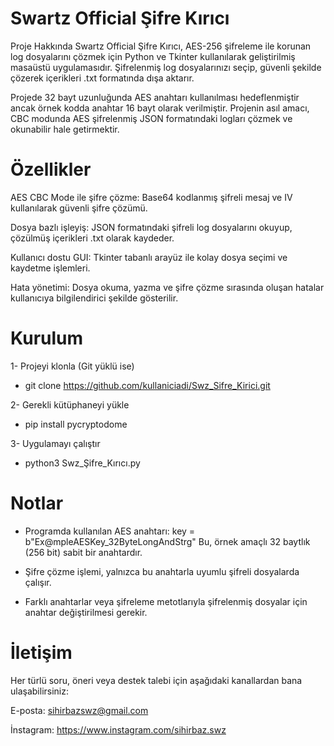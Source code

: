 # Swartz Official Şifre Kırıcı
Proje Hakkında
Swartz Official Şifre Kırıcı, AES-256 şifreleme ile korunan log dosyalarını çözmek için Python ve Tkinter kullanılarak geliştirilmiş masaüstü uygulamasıdır. Şifrelenmiş log dosyalarınızı seçip, güvenli şekilde çözerek içerikleri .txt formatında dışa aktarır.

Projede 32 bayt uzunluğunda AES anahtarı kullanılması hedeflenmiştir ancak örnek kodda anahtar 16 bayt olarak verilmiştir. Projenin asıl amacı, CBC modunda AES şifrelenmiş JSON formatındaki logları çözmek ve okunabilir hale getirmektir.

# Özellikler
AES CBC Mode ile şifre çözme: Base64 kodlanmış şifreli mesaj ve IV kullanılarak güvenli şifre çözümü.

Dosya bazlı işleyiş: JSON formatındaki şifreli log dosyalarını okuyup, çözülmüş içerikleri .txt olarak kaydeder.

Kullanıcı dostu GUI: Tkinter tabanlı arayüz ile kolay dosya seçimi ve kaydetme işlemleri.

Hata yönetimi: Dosya okuma, yazma ve şifre çözme sırasında oluşan hatalar kullanıcıya bilgilendirici şekilde gösterilir.

# Kurulum
1- Projeyi klonla (Git yüklü ise)

* git clone https://github.com/kullaniciadi/Swz_Sifre_Kirici.git

2- Gerekli kütüphaneyi yükle

* pip install pycryptodome

3- Uygulamayı çalıştır

* python3 Swz_Şifre_Kırıcı.py

# Notlar
* Programda kullanılan AES anahtarı:
key = b"Ex@mpleAESKey_32ByteLongAndStrg"
Bu, örnek amaçlı 32 baytlık (256 bit) sabit bir anahtardır.

* Şifre çözme işlemi, yalnızca bu anahtarla uyumlu şifreli dosyalarda çalışır.

* Farklı anahtarlar veya şifreleme metotlarıyla şifrelenmiş dosyalar için anahtar değiştirilmesi gerekir.

# İletişim
Her türlü soru, öneri veya destek talebi için aşağıdaki kanallardan bana ulaşabilirsiniz:

E-posta: sihirbazswz@gmail.com

İnstagram: https://www.instagram.com/sihirbaz.swz

